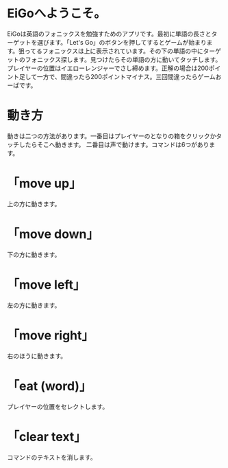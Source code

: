 # EiGoへようこそ。

EiGoは英語のフォニックスを勉強すためのアプリです。最初に単語の長さとターゲットを選びます。「Let's Go」のボタンを押してするとゲームが始まります。狙ってるフォニックスは上に表示されています。その下の単語の中にターゲットのフォニックス探します。見つけたらその単語の方に動いてタッチします。プレイヤーの位置はイエローレンジャーでさし締めます。正解の場合は200ポイント足して一方で、間違ったら200ポイントマイナス。三回間違ったらゲームおーばです。

# 動き方

動きは二つの方法があります。一番目はプレイヤーのとなりの箱をクリックかタッチしたらそこへ動きます。
二番目は声で動けます。コマンドは6つがあります。

# 「move up」
上の方に動きます。

# 「move down」
下の方に動きます。

# 「move left」
左の方に動きます。

# 「move right」
右のほうに動きます。

# 「eat (word)」
プレイヤーの位置をセレクトします。

# 「clear text」
コマンドのテキストを消します。